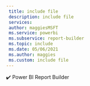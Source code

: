 ```yaml
---
 title: include file
 description: include file
 services: 
 author: maggiesMSFT
 ms.service: powerbi
 ms.subservice: report-builder
 ms.topic: include
 ms.date: 05/06/2021
 ms.author: maggies
 ms.custom: include file
---
```


✔️ Power BI Report Builder